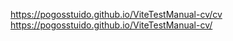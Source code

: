 https://pogosstuido.github.io/ViteTestManual-cv/cv  
https://pogosstuido.github.io/ViteTestManual-cv/